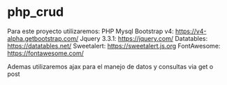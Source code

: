 # php_crud

Para este proyecto utilizaremos:
 PHP
 Mysql
 Bootstrap v4:      https://v4-alpha.getbootstrap.com/
 Jquery 3.3.1:      https://jquery.com/
 Datatables:        https://datatables.net/ 
 Sweetalert:        https://sweetalert.js.org
 FontAwesome:       https://fontawesome.com/

Ademas utilizaremos ajax para el manejo de datos y consultas via get o post
